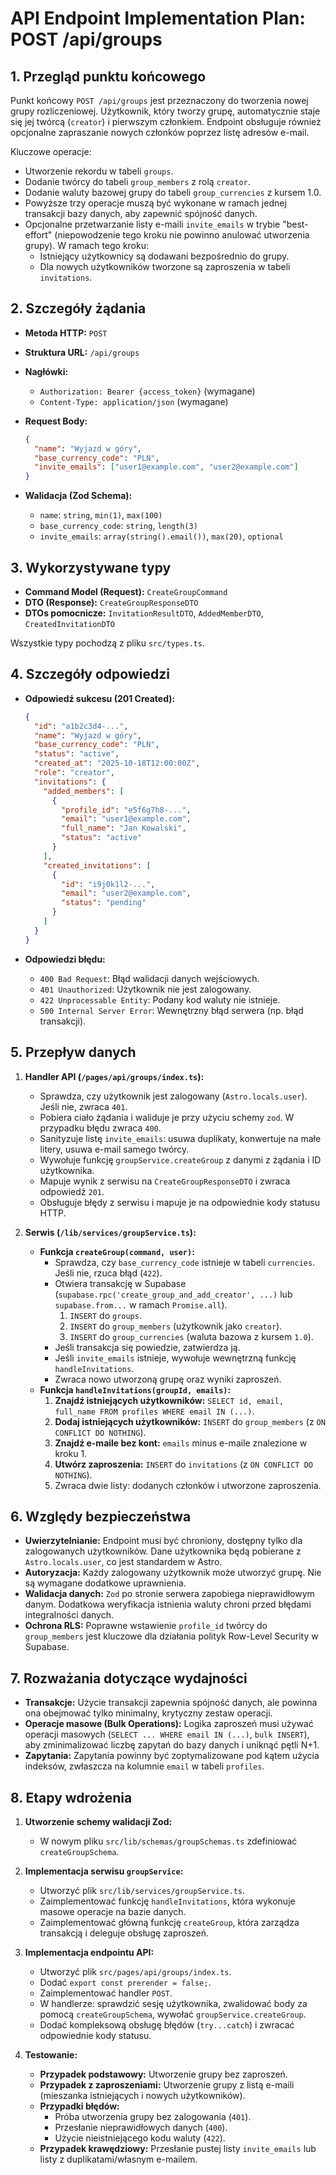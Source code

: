 # API Endpoint Implementation Plan: POST /api/groups

## 1. Przegląd punktu końcowego

Punkt końcowy `POST /api/groups` jest przeznaczony do tworzenia nowej grupy rozliczeniowej. Użytkownik, który tworzy grupę, automatycznie staje się jej twórcą (`creator`) i pierwszym członkiem. Endpoint obsługuje również opcjonalne zapraszanie nowych członków poprzez listę adresów e-mail.

Kluczowe operacje:
-   Utworzenie rekordu w tabeli `groups`.
-   Dodanie twórcy do tabeli `group_members` z rolą `creator`.
-   Dodanie waluty bazowej grupy do tabeli `group_currencies` z kursem 1.0.
-   Powyższe trzy operacje muszą być wykonane w ramach jednej transakcji bazy danych, aby zapewnić spójność danych.
-   Opcjonalne przetwarzanie listy e-maili `invite_emails` w trybie "best-effort" (niepowodzenie tego kroku nie powinno anulować utworzenia grupy). W ramach tego kroku:
    -   Istniejący użytkownicy są dodawani bezpośrednio do grupy.
    -   Dla nowych użytkowników tworzone są zaproszenia w tabeli `invitations`.

## 2. Szczegóły żądania

-   **Metoda HTTP:** `POST`
-   **Struktura URL:** `/api/groups`
-   **Nagłówki:**
    -   `Authorization: Bearer {access_token}` (wymagane)
    -   `Content-Type: application/json` (wymagane)
-   **Request Body:**

    ```json
    {
      "name": "Wyjazd w góry",
      "base_currency_code": "PLN",
      "invite_emails": ["user1@example.com", "user2@example.com"]
    }
    ```

-   **Walidacja (Zod Schema):**
    -   `name`: `string`, `min(1)`, `max(100)`
    -   `base_currency_code`: `string`, `length(3)`
    -   `invite_emails`: `array(string().email())`, `max(20)`, `optional`

## 3. Wykorzystywane typy

-   **Command Model (Request):** `CreateGroupCommand`
-   **DTO (Response):** `CreateGroupResponseDTO`
-   **DTOs pomocnicze:** `InvitationResultDTO`, `AddedMemberDTO`, `CreatedInvitationDTO`

Wszystkie typy pochodzą z pliku `src/types.ts`.

## 4. Szczegóły odpowiedzi

-   **Odpowiedź sukcesu (201 Created):**

    ```json
    {
      "id": "a1b2c3d4-...",
      "name": "Wyjazd w góry",
      "base_currency_code": "PLN",
      "status": "active",
      "created_at": "2025-10-18T12:00:00Z",
      "role": "creator",
      "invitations": {
        "added_members": [
          {
            "profile_id": "e5f6g7h8-...",
            "email": "user1@example.com",
            "full_name": "Jan Kowalski",
            "status": "active"
          }
        ],
        "created_invitations": [
          {
            "id": "i9j0k1l2-...",
            "email": "user2@example.com",
            "status": "pending"
          }
        ]
      }
    }
    ```

-   **Odpowiedzi błędu:**
    -   `400 Bad Request`: Błąd walidacji danych wejściowych.
    -   `401 Unauthorized`: Użytkownik nie jest zalogowany.
    -   `422 Unprocessable Entity`: Podany kod waluty nie istnieje.
    -   `500 Internal Server Error`: Wewnętrzny błąd serwera (np. błąd transakcji).

## 5. Przepływ danych

1.  **Handler API (`/pages/api/groups/index.ts`):**
    -   Sprawdza, czy użytkownik jest zalogowany (`Astro.locals.user`). Jeśli nie, zwraca `401`.
    -   Pobiera ciało żądania i waliduje je przy użyciu schemy `zod`. W przypadku błędu zwraca `400`.
    -   Sanityzuje listę `invite_emails`: usuwa duplikaty, konwertuje na małe litery, usuwa e-mail samego twórcy.
    -   Wywołuje funkcję `groupService.createGroup` z danymi z żądania i ID użytkownika.
    -   Mapuje wynik z serwisu na `CreateGroupResponseDTO` i zwraca odpowiedź `201`.
    -   Obsługuje błędy z serwisu i mapuje je na odpowiednie kody statusu HTTP.

2.  **Serwis (`/lib/services/groupService.ts`):**
    -   **Funkcja `createGroup(command, user)`:**
        -   Sprawdza, czy `base_currency_code` istnieje w tabeli `currencies`. Jeśli nie, rzuca błąd (`422`).
        -   Otwiera transakcję w Supabase (`supabase.rpc('create_group_and_add_creator', ...)` lub `supabase.from...` w ramach `Promise.all`).
            1.  `INSERT` do `groups`.
            2.  `INSERT` do `group_members` (użytkownik jako `creator`).
            3.  `INSERT` do `group_currencies` (waluta bazowa z kursem `1.0`).
        -   Jeśli transakcja się powiedzie, zatwierdza ją.
        -   Jeśli `invite_emails` istnieje, wywołuje wewnętrzną funkcję `handleInvitations`.
        -   Zwraca nowo utworzoną grupę oraz wyniki zaproszeń.
    -   **Funkcja `handleInvitations(groupId, emails)`:**
        1.  **Znajdź istniejących użytkowników:** `SELECT id, email, full_name FROM profiles WHERE email IN (...)`.
        2.  **Dodaj istniejących użytkowników:** `INSERT` do `group_members` (z `ON CONFLICT DO NOTHING`).
        3.  **Znajdź e-maile bez kont:** `emails` minus e-maile znalezione w kroku 1.
        4.  **Utwórz zaproszenia:** `INSERT` do `invitations` (z `ON CONFLICT DO NOTHING`).
        5.  Zwraca dwie listy: dodanych członków i utworzone zaproszenia.

## 6. Względy bezpieczeństwa

-   **Uwierzytelnianie:** Endpoint musi być chroniony, dostępny tylko dla zalogowanych użytkowników. Dane użytkownika będą pobierane z `Astro.locals.user`, co jest standardem w Astro.
-   **Autoryzacja:** Każdy zalogowany użytkownik może utworzyć grupę. Nie są wymagane dodatkowe uprawnienia.
-   **Walidacja danych:** `Zod` po stronie serwera zapobiega nieprawidłowym danym. Dodatkowa weryfikacja istnienia waluty chroni przed błędami integralności danych.
-   **Ochrona RLS:** Poprawne wstawienie `profile_id` twórcy do `group_members` jest kluczowe dla działania polityk Row-Level Security w Supabase.

## 7. Rozważania dotyczące wydajności

-   **Transakcje:** Użycie transakcji zapewnia spójność danych, ale powinna ona obejmować tylko minimalny, krytyczny zestaw operacji.
-   **Operacje masowe (Bulk Operations):** Logika zaproszeń musi używać operacji masowych (`SELECT ... WHERE email IN (...)`, `bulk INSERT`), aby zminimalizować liczbę zapytań do bazy danych i uniknąć pętli N+1.
-   **Zapytania:** Zapytania powinny być zoptymalizowane pod kątem użycia indeksów, zwłaszcza na kolumnie `email` w tabeli `profiles`.

## 8. Etapy wdrożenia

1.  **Utworzenie schemy walidacji Zod:**
    -   W nowym pliku `src/lib/schemas/groupSchemas.ts` zdefiniować `createGroupSchema`.

2.  **Implementacja serwisu `groupService`:**
    -   Utworzyć plik `src/lib/services/groupService.ts`.
    -   Zaimplementować funkcję `handleInvitations`, która wykonuje masowe operacje na bazie danych.
    -   Zaimplementować główną funkcję `createGroup`, która zarządza transakcją i deleguje obsługę zaproszeń.

3.  **Implementacja endpointu API:**
    -   Utworzyć plik `src/pages/api/groups/index.ts`.
    -   Dodać `export const prerender = false;`.
    -   Zaimplementować handler `POST`.
    -   W handlerze: sprawdzić sesję użytkownika, zwalidować body za pomocą `createGroupSchema`, wywołać `groupService.createGroup`.
    -   Dodać kompleksową obsługę błędów (`try...catch`) i zwracać odpowiednie kody statusu.

4.  **Testowanie:**
    -   **Przypadek podstawowy:** Utworzenie grupy bez zaproszeń.
    -   **Przypadek z zaproszeniami:** Utworzenie grupy z listą e-maili (mieszanka istniejących i nowych użytkowników).
    -   **Przypadki błędów:**
        -   Próba utworzenia grupy bez zalogowania (`401`).
        -   Przesłanie nieprawidłowych danych (`400`).
        -   Użycie nieistniejącego kodu waluty (`422`).
    -   **Przypadek krawędziowy:** Przesłanie pustej listy `invite_emails` lub listy z duplikatami/własnym e-mailem.

